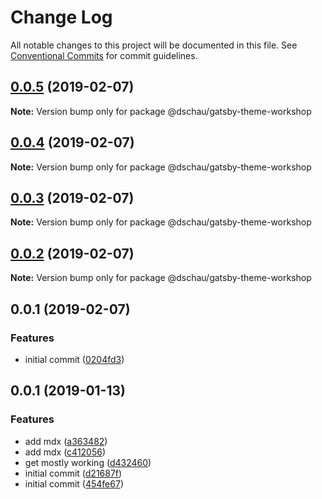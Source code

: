 # Change Log

All notable changes to this project will be documented in this file.
See [Conventional Commits](https://conventionalcommits.org) for commit guidelines.

## [0.0.5](https://github.com/dschau/gatsby-themes/compare/@dschau/gatsby-theme-workshop@0.0.4...@dschau/gatsby-theme-workshop@0.0.5) (2019-02-07)

**Note:** Version bump only for package @dschau/gatsby-theme-workshop





## [0.0.4](https://github.com/dschau/gatsby-themes/compare/@dschau/gatsby-theme-workshop@0.0.3...@dschau/gatsby-theme-workshop@0.0.4) (2019-02-07)

**Note:** Version bump only for package @dschau/gatsby-theme-workshop





## [0.0.3](https://github.com/dschau/gatsby-themes/compare/@dschau/gatsby-theme-workshop@0.0.2...@dschau/gatsby-theme-workshop@0.0.3) (2019-02-07)

**Note:** Version bump only for package @dschau/gatsby-theme-workshop





## [0.0.2](https://github.com/dschau/gatsby-themes/compare/@dschau/gatsby-theme-workshop@0.0.1...@dschau/gatsby-theme-workshop@0.0.2) (2019-02-07)

**Note:** Version bump only for package @dschau/gatsby-theme-workshop





## 0.0.1 (2019-02-07)


### Features

* initial commit ([0204fd3](https://github.com/dschau/gatsby-themes/commit/0204fd3))





## 0.0.1 (2019-01-13)

### Features

- add mdx ([a363482](https://github.com/DSchau/gatsby-drupal-workshop/commit/a363482))
- add mdx ([c412056](https://github.com/DSchau/gatsby-drupal-workshop/commit/c412056))
- get mostly working ([d432460](https://github.com/DSchau/gatsby-drupal-workshop/commit/d432460))
- initial commit ([d21687f](https://github.com/DSchau/gatsby-drupal-workshop/commit/d21687f))
- initial commit ([454fe67](https://github.com/DSchau/gatsby-drupal-workshop/commit/454fe67))
